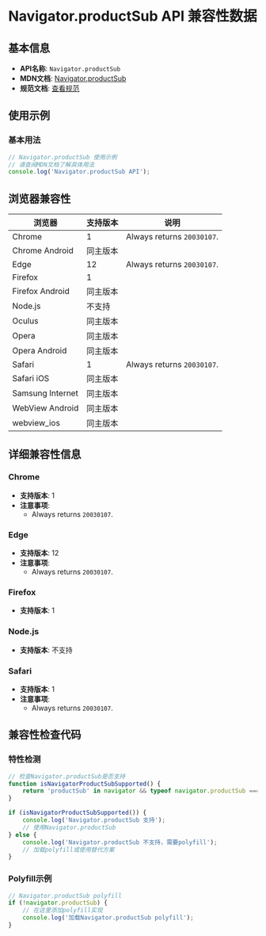 # Navigator.productSub API 兼容性数据

## 基本信息

- **API名称**: `Navigator.productSub`
- **MDN文档**: [Navigator.productSub](https://developer.mozilla.org/docs/Web/API/Navigator/productSub)
- **规范文档**: [查看规范](https://html.spec.whatwg.org/multipage/system-state.html#dom-navigator-productsub-dev)

## 使用示例

### 基本用法

```javascript
// Navigator.productSub 使用示例
// 请查阅MDN文档了解具体用法
console.log('Navigator.productSub API');
```

## 浏览器兼容性

| 浏览器 | 支持版本 | 说明 |
|--------|----------|------|
| Chrome | 1 | Always returns `20030107`. |
| Chrome Android | 同主版本 |  |
| Edge | 12 | Always returns `20030107`. |
| Firefox | 1 |  |
| Firefox Android | 同主版本 |  |
| Node.js | 不支持 |  |
| Oculus | 同主版本 |  |
| Opera | 同主版本 |  |
| Opera Android | 同主版本 |  |
| Safari | 1 | Always returns `20030107`. |
| Safari iOS | 同主版本 |  |
| Samsung Internet | 同主版本 |  |
| WebView Android | 同主版本 |  |
| webview_ios | 同主版本 |  |

## 详细兼容性信息

### Chrome

- **支持版本**: 1
- **注意事项**:
  - Always returns `20030107`.

### Edge

- **支持版本**: 12
- **注意事项**:
  - Always returns `20030107`.

### Firefox

- **支持版本**: 1

### Node.js

- **支持版本**: 不支持

### Safari

- **支持版本**: 1
- **注意事项**:
  - Always returns `20030107`.

## 兼容性检查代码

### 特性检测

```javascript
// 检查Navigator.productSub是否支持
function isNavigatorProductSubSupported() {
    return 'productSub' in navigator && typeof navigator.productSub === 'function';
}

if (isNavigatorProductSubSupported()) {
    console.log('Navigator.productSub 支持');
    // 使用Navigator.productSub
} else {
    console.log('Navigator.productSub 不支持，需要polyfill');
    // 加载polyfill或使用替代方案
}
```

### Polyfill示例

```javascript
// Navigator.productSub polyfill
if (!navigator.productSub) {
    // 在这里添加polyfill实现
    console.log('加载Navigator.productSub polyfill');
}
```

